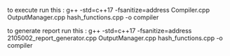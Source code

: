 to execute run this : g++ -std=c++17 -fsanitize=address Compiler.cpp OutputManager.cpp hash_functions.cpp -o compiler

to generate report run this : g++ -std=c++17 -fsanitize=address 2105002_report_generator.cpp OutputManager.cpp hash_functions.cpp -o compiler
